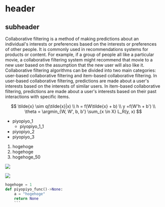 # header

## subheader

Collaborative filtering is a method of making predictions about an individual's interests or preferences based on the interests or preferences of other people. It is commonly used in recommendations systems for products or content. For example, if a group of people all like a particular movie, a collaborative filtering system might recommend that movie to a new user based on the assumption that the new user will also like it. Collaborative filtering algorithms can be divided into two main categories: user-based collaborative filtering and item-based collaborative filtering. In user-based collaborative filtering, predictions are made about a user's interests based on the interests of similar users. In item-based collaborative filtering, predictions are made about a user's interests based on their past interactions with specific items.

$$
\tilde{x} \sim q(\tilde{x}|x) \\
h = f(W\tilde{x} + b) \\
y =f(W'h + b') \\
\theta = \argmin_{W, W', b, b'} \sum_{x \in X} L_R(y, x)
$$

- piyopiyo_1
  - piyopiyo_1_1
- piyopiyo_2
- piyopiyo_3

1. hogehoge
2. hogehoge
3. hogehoge_50

![](hogehoge.png)

<img src="hogehoge.png">

````python
hogehoge = 1
def piyopiyo_func()->None:
    a = "hogehoge"
    return None
    ```
````
